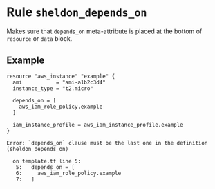 # Rule `sheldon_depends_on`

Makes sure that `depends_on` meta-attribute is placed at the bottom of
`resource` or `data` block.

## Example

```hcl
resource "aws_instance" "example" {
  ami           = "ami-a1b2c3d4"
  instance_type = "t2.micro"

  depends_on = [
    aws_iam_role_policy.example
  ]

  iam_instance_profile = aws_iam_instance_profile.example
}
```

```text
Error: `depends_on` clause must be the last one in the definition (sheldon_depends_on)

  on template.tf line 5:
   5:   depends_on = [
   6:     aws_iam_role_policy.example
   7:   ]
```
